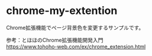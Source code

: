 # chrome-my-extention

Chrome拡張機能でページ背景色を変更するサンプルです。

参考：とほほのChrome拡張機能開発入門<br>
https://www.tohoho-web.com/ex/chrome_extension.html